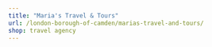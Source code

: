 ```yaml
---
title: "Maria's Travel & Tours"
url: /london-borough-of-camden/marias-travel-and-tours/
shop: travel agency
---
```

